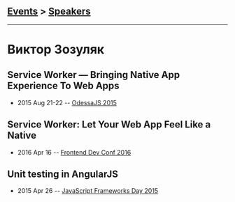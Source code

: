 ## [Events](../README.md) > [Speakers](../speakers.md)
---

# Виктор Зозуляк

## Service Worker — Bringing Native App Experience To Web Apps
- 2015 Aug 21-22 -- [OdessaJS 2015](https://youtu.be/Zo5leNzBbOc)    
## Service Worker: Let Your Web App Feel Like a Native
- 2016 Apr 16 -- [Frontend Dev Conf 2016](https://www.youtube.com/watch?v=s8zJeoRQ1AM)    
## Unit testing in AngularJS
- 2015 Apr 26 -- [JavaScript Frameworks Day 2015](https://frameworksdays.com/event/js-frameworks-day-2015/review/unit-testing-in-angularjs)    
